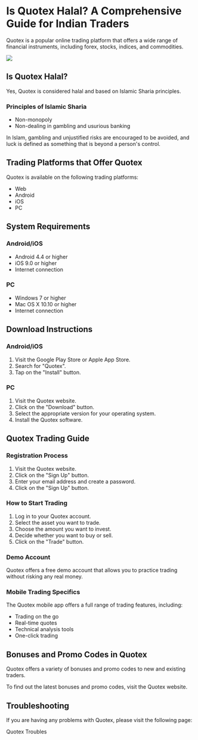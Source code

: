# Is Quotex Halal? A Comprehensive Guide for Indian Traders

Quotex is a popular online trading platform that offers a wide range of
financial instruments, including forex, stocks, indices, and
commodities.

[![](https://static.quotex.io/files/4_en/300_250.jpg)](https://traff.sbs/brokerqxlid)

## Is Quotex Halal?

Yes, Quotex is considered halal and based on Islamic Sharia principles.

### Principles of Islamic Sharia

-   Non-monopoly
-   Non-dealing in gambling and usurious banking

In Islam, gambling and unjustified risks are encouraged to be avoided,
and luck is defined as something that is beyond a person\'s control.

## Trading Platforms that Offer Quotex

Quotex is available on the following trading platforms:

-   Web
-   Android
-   iOS
-   PC

## System Requirements

### Android/iOS

-   Android 4.4 or higher
-   iOS 9.0 or higher
-   Internet connection

### PC

-   Windows 7 or higher
-   Mac OS X 10.10 or higher
-   Internet connection

## Download Instructions

### Android/iOS

1.  Visit the Google Play Store or Apple App Store.
2.  Search for "Quotex".
3.  Tap on the "Install" button.

### PC

1.  Visit the Quotex website.
2.  Click on the "Download" button.
3.  Select the appropriate version for your operating system.
4.  Install the Quotex software.

## Quotex Trading Guide

### Registration Process

1.  Visit the Quotex website.
2.  Click on the "Sign Up" button.
3.  Enter your email address and create a password.
4.  Click on the "Sign Up" button.

### How to Start Trading

1.  Log in to your Quotex account.
2.  Select the asset you want to trade.
3.  Choose the amount you want to invest.
4.  Decide whether you want to buy or sell.
5.  Click on the "Trade" button.

### Demo Account

Quotex offers a free demo account that allows you to practice trading
without risking any real money.

### Mobile Trading Specifics

The Quotex mobile app offers a full range of trading features,
including:

-   Trading on the go
-   Real-time quotes
-   Technical analysis tools
-   One-click trading

## Bonuses and Promo Codes in Quotex

Quotex offers a variety of bonuses and promo codes to new and existing
traders.

To find out the latest bonuses and promo codes, visit the Quotex
website.

## Troubleshooting

If you are having any problems with Quotex, please visit the following
page:

Quotex Troubles

